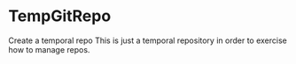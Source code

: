 # TempGitRepo
Create a temporal repo
This is just a temporal repository in order to exercise how to manage repos.
